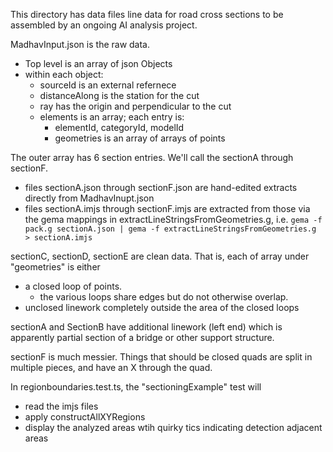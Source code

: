 This directory has data files line data for road cross sections to be assembled by an ongoing AI analysis project.

MadhavInput.json is the raw data.
  * Top level is an array of json Objects
  * within each object:
     * sourceId is an external refernece
     * distanceAlong is the station for the cut
     * ray has the origin and perpendicular to the cut
     * elements is an array; each entry is:
        * elementId, categoryId, modelId
        * geometries is an array of arrays of points

The outer array has 6 section entries.  We'll call the sectionA through sectionF.
   * files sectionA.json through sectionF.json are hand-edited extracts directly from MadhavInupt.json
   * files sectionA.imjs through sectionF.imjs are extracted from those via the gema mappings in extractLineStringsFromGeometries.g, i.e.
   `gema -f pack.g sectionA.json | gema -f extractLineStringsFromGeometries.g  > sectionA.imjs`


sectionC, sectionD, sectionE are clean data.  That is, each of array under "geometries" is either
   * a closed loop of points.
     * the various loops share edges but do not otherwise overlap.
   * unclosed linework completely outside the area of the closed loops

sectionA and SectionB have additional linework (left end) which is apparently partial section of a bridge or other support structure.

sectionF is much messier.   Things that should be closed quads are split in multiple pieces, and have an X through the quad.

In regionboundaries.test.ts, the "sectioningExample" test will
  * read the imjs files
  * apply constructAllXYRegions
  * display the analyzed areas wtih quirky tics indicating detection adjacent areas




